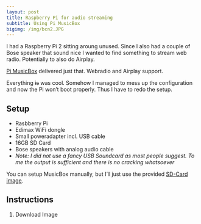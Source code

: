 ```yaml
---
layout: post
title: Raspberry Pi for audio streaming
subtitle: Using Pi MusicBox
bigimg: /img/bcn2.JPG
---
```


I had a Raspberry Pi 2 sitting aroung unused. Since I also had a couple of Bose speaker that sound nice I wanted to find something to stream web radio. Potentially to also do Airplay.

[Pi MusicBox](http://www.pimusicbox.com/) delivered just that. Webradio and Airplay support.

Everything ~~is~~ was cool. Somehow I managed to mess up the configuration and now the Pi won’t boot properly. Thus I have to redo the setup.

## Setup
- Rasbberry Pi
- Edimax WiFi dongle 
- Small poweradapter incl. USB cable
- 16GB SD Card
- Bose speakers with analog audio cable
- _Note: I did not use a fancy USB Soundcard as most people suggest. To me the output is sufficient and there is no cracking whatsoever_

You can setup MusicBox manually, but I’ll just use the provided [SD-Card image](https://dl.mopidy.com/pimusicbox/pimusicbox-0.6.0.zip).

## Instructions
1. Download Image


